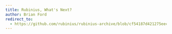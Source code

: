 ```yaml
---
title: Rubinius, What's Next?
author: Brian Ford
redirect_to:
  - https://github.com/rubinius/rubinius-archive/blob/cf54187d421275eec7d2db0abd5d4c059755b577/_posts/2011-02-17-rubinius-what-s-next.markdown
---
```

